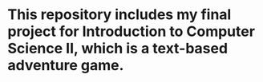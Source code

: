# This repository includes my final project for Introduction to Computer Science II, which is a text-based adventure game.
